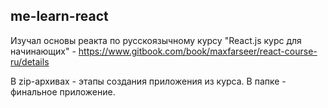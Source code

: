## me-learn-react

Изучал основы реакта по русскоязычному курсу "React.js курс для начинающих" - https://www.gitbook.com/book/maxfarseer/react-course-ru/details 

В zip-архивах - этапы создания приложения из курса.
В папке - финальное приложение.